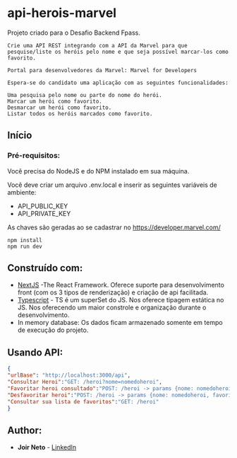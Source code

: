 # api-herois-marvel

Projeto criado para o Desafio Backend Fpass.

```
Crie uma API REST integrando com a API da Marvel para que pesquise/liste os heróis pelo nome e que seja possível marcar-los como favorito.

Portal para desenvolvedores da Marvel: Marvel for Developers

Espera-se do candidato uma aplicação com as seguintes funcionalidades:

Uma pesquisa pelo nome ou parte do nome do herói.
Marcar um herói como favorito.
Desmarcar um herói como favorito.
Listar todos os heróis marcados como favorito.
```
## Início
### Pré-requisitos:

Você precisa do NodeJS e do NPM instalado em sua máquina.

Você deve criar um arquivo .env.local e inserir as seguintes variáveis de ambiente:
- API_PUBLIC_KEY
- API_PRIVATE_KEY

As chaves são geradas ao se cadastrar no https://developer.marvel.com/

```
npm install
npm run dev
```
## Construído com:

* [NextJS](https://nextjs.org/) -The React Framework. Oferece suporte para desenvolvimento front (com os 3 tipos de renderização) e criação de api facilitada.
* [Typescript](https://www.typescriptlang.org/) - TS é um superSet do JS. Nos oferece tipagem estática no JS. Nos oferecendo um maior constrole e organização durante o desenvolvimento.
* In memory database: Os dados ficam armazenado somente em tempo de execução do projeto.

## Usando API:
```json
{
"urlBase": "http://localhost:3000/api", 
"Consultar Heroi":"GET: /heroi?nome=nomedoheroi",
"Favoritar heroi consultado":"POST: /heroi -> params {nome: nomedoheroi, favoritar: true}",
"Desfavoritar heroi":"POST: /heroi -> params {nome: nomedoheroi, favoritar: false}",
"Consultar sua lista de favoritos":"GET: /heroi"
}
```
## Author:

* **Joir Neto** - [LinkedIn](https://www.linkedin.com/in/joir-neto/)
